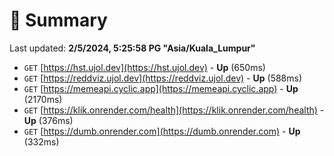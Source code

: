 # 📖 Summary
Last updated: **2/5/2024, 5:25:58 PG "Asia/Kuala_Lumpur"**

- `GET` [https://hst.ujol.dev](https://hst.ujol.dev) - **Up** (650ms)
- `GET` [https://reddviz.ujol.dev](https://reddviz.ujol.dev) - **Up** (588ms)
- `GET` [https://memeapi.cyclic.app](https://memeapi.cyclic.app) - **Up** (2170ms)
- `GET` [https://klik.onrender.com/health](https://klik.onrender.com/health) - **Up** (376ms)
- `GET` [https://dumb.onrender.com](https://dumb.onrender.com) - **Up** (332ms)
